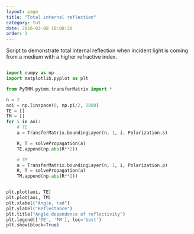 ```yaml
---
layout: page
title: "Total internal reflection"
category: tut
date: 2016-03-08 18:08:28
order: 3
---
```

Script to demonstrate total internal reflection when incident light is coming
from a medium with a higher refractive index.

```python

import numpy as np
import matplotlib.pyplot as plt

from PyTMM.pytmm.transferMatrix import *

n = 2
aoi = np.linspace(0, np.pi/2, 1000)
TE = []
TM = []
for i in aoi:
    # TE
    a = TransferMatrix.boundingLayer(n, 1, i, Polarization.s)

    R, T = solvePropagation(a)
    TE.append(np.abs(R**2))

    # TM
    a = TransferMatrix.boundingLayer(n, 1, i, Polarization.p)
    R, T = solvePropagation(a)
    TM.append(np.abs(R**2))


plt.plot(aoi, TE)
plt.plot(aoi, TM)
plt.xlabel("Angle, rad")
plt.ylabel("Reflectance")
plt.title("Angle dependence of reflectivity")
plt.legend(['TE', 'TM'], loc='best')
plt.show(block=True)

```
